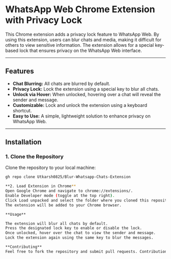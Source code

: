 # WhatsApp Web Chrome Extension with Privacy Lock

This Chrome extension adds a privacy lock feature to WhatsApp Web. By using this extension, users can blur chats and media, making it difficult for others to view sensitive information. The extension allows for a special key-based lock that ensures privacy on the WhatsApp Web interface.

---

## **Features**
- **Chat Blurring:** All chats are blurred by default.
- **Privacy Lock:** Lock the extension using a special key to blur all chats.
- **Unlock via Hover:** When unlocked, hovering over a chat will reveal the sender and message.
- **Customizable:** Lock and unlock the extension using a keyboard shortcut.
- **Easy to Use:** A simple, lightweight solution to enhance privacy on WhatsApp Web.

---

## **Installation**

### **1. Clone the Repository**
Clone the repository to your local machine:
```bash
gh repo clone Utkarsh0825/Blur-Whatsapp-Chats-Extension

**2. Load Extension in Chrome**
Open Google Chrome and navigate to chrome://extensions/.
Enable Developer mode (toggle at the top right).
Click Load unpacked and select the folder where you cloned this repository.
The extension will be added to your Chrome browser.

**Usage**

The extension will blur all chats by default.
Press the designated lock key to enable or disable the lock.
Once unlocked, hover over the chat to view the sender and message.
Lock the extension again using the same key to blur the messages.

**Contributing**
Feel free to fork the repository and submit pull requests. Contributions are welcome for new features, bug fixes, or improvements.

